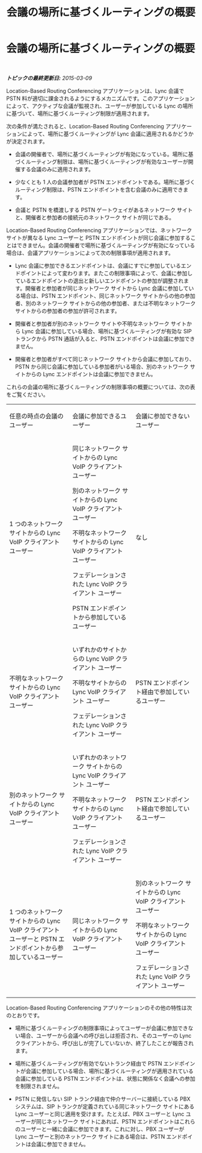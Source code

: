 ﻿---
title: 会議の場所に基づくルーティングの概要
TOCTitle: 会議の場所に基づくルーティングの概要
ms:assetid: 8b86740e-db95-4304-bb83-64d0cbb91d47
ms:mtpsurl: https://technet.microsoft.com/ja-jp/library/Dn362815(v=OCS.15)
ms:contentKeyID: 56270126
ms.date: 05/19/2016
mtps_version: v=OCS.15
ms.translationtype: HT
---

# 会議の場所に基づくルーティングの概要

 

_**トピックの最終更新日:** 2015-03-09_

Location-Based Routing Conferencing アプリケーションは、Lync 会議で PSTN 料が適切に課金されるようにするメカニズムです。このアプリケーションによって、アクティブな会議が監視され、ユーザーが参加している Lync の場所に基づいて、場所に基づくルーティング制限が適用されます。

次の条件が満たされると、Location-Based Routing Conferencing アプリケーションによって、場所に基づくルーティングが Lync 会議に適用されるかどうかが決定されます。

  - 会議の開催者で、場所に基づくルーティングが有効になっている。場所に基づくルーティング制限は、場所に基づくルーティングが有効なユーザーが開催する会議のみに適用されます。

  - 少なくとも 1 人の会議参加者が PSTN エンドポイントである。場所に基づくルーティング制限は、PSTN エンドポイントを含む会議のみに適用できます。

  - 会議と PSTN を橋渡しする PSTN ゲートウェイがあるネットワーク サイトと、開催者と参加者の接続元のネットワーク サイトが同じである。

Location-Based Routing Conferencing アプリケーションでは、ネットワーク サイトが異なる Lync ユーザーと PSTN エンドポイントが同じ会議に参加することはできません。会議の開催者で場所に基づくルーティングが有効になっている場合は、会議アプリケーションによって次の制限事項が適用されます。

  - Lync 会議に参加できるエンドポイントは、会議にすでに参加しているエンドポイントによって変わります。またこの制限事項によって、会議に参加しているエンドポイントの退出と新しいエンドポイントの参加が調整されます。開催者と参加者が同じネットワーク サイトから Lync 会議に参加している場合は、PSTN エンドポイント、同じネットワーク サイトからの他の参加者、別のネットワーク サイトからの他の参加者、または不明なネットワーク サイトからの参加者の参加が許可されます。

  - 開催者と参加者が別のネットワーク サイトや不明なネットワーク サイトから Lync 会議に参加している場合、場所に基づくルーティングが有効な SIP トランクから PSTN 通話が入ると、PSTN エンドポイントは会議に参加できません。

  - 開催者と参加者がすべて同じネットワーク サイトから会議に参加しており、PSTN から同じ会議に参加している参加者がいる場合、別のネットワーク サイトからの Lync エンドポイントは会議に参加できません。

これらの会議の場所に基づくルーティングの制限事項の概要については、次の表をご覧ください。


<table>
<colgroup>
<col style="width: 33%" />
<col style="width: 33%" />
<col style="width: 33%" />
</colgroup>
<tbody>
<tr class="odd">
<td><p>任意の時点の会議のユーザー</p></td>
<td><p>会議に参加できるユーザー</p></td>
<td><p>会議に参加できないユーザー</p></td>
</tr>
<tr class="even">
<td><p>1 つのネットワーク サイトからの Lync VoIP クライアント ユーザー</p></td>
<td><p>同じネットワーク サイトからの Lync VoIP クライアント ユーザー</p>
<p>別のネットワーク サイトからの Lync VoIP クライアント ユーザー</p>
<p>不明なネットワーク サイトからの Lync VoIP クライアント ユーザー</p>
<p>フェデレーションされた Lync VoIP クライアント ユーザー</p>
<p>PSTN エンドポイントから参加しているユーザー</p></td>
<td><p>なし</p>
<p></p></td>
</tr>
<tr class="odd">
<td><p>不明なネットワーク サイトからの Lync VoIP クライアント ユーザー</p></td>
<td><p>いずれかのサイトからの Lync VoIP クライアント ユーザー</p>
<p>不明なサイトからの Lync VoIP クライアント ユーザー</p>
<p>フェデレーションされた Lync VoIP クライアント ユーザー</p></td>
<td><p>PSTN エンドポイント経由で参加しているユーザー</p>
<p></p></td>
</tr>
<tr class="even">
<td><p>別のネットワーク サイトからの Lync VoIP クライアント ユーザー</p></td>
<td><p>いずれかのネットワーク サイトからの Lync VoIP クライアント ユーザー</p>
<p>不明なネットワーク サイトからの Lync VoIP クライアント ユーザー</p>
<p>フェデレーションされた Lync VoIP クライアント ユーザー</p></td>
<td><p>PSTN エンドポイント経由で参加しているユーザー</p></td>
</tr>
<tr class="odd">
<td><p>1 つのネットワーク サイトからの Lync VoIP クライアント ユーザーと PSTN エンドポイントから参加しているユーザー</p></td>
<td><p>同じネットワーク サイトからの Lync VoIP クライアント ユーザー</p>
<p></p></td>
<td><p>別のネットワーク サイトからの Lync VoIP クライアント ユーザー</p>
<p>不明なネットワーク サイトからの Lync VoIP クライアント ユーザー</p>
<p>フェデレーションされた Lync VoIP クライアント ユーザー</p></td>
</tr>
</tbody>
</table>


Location-Based Routing Conferencing アプリケーションのその他の特性は次のとおりです。

  - 場所に基づくルーティングの制限事項によってユーザーが会議に参加できない場合、ユーザーから会議への呼び出しは拒否され、そのユーザーの Lync クライアントから、呼び出しが完了していないか、終了したことが報告されます。

  - 場所に基づくルーティングが有効でないトランク経由で PSTN エンドポイントが会議に参加している場合、場所に基づくルーティングが適用されている会議に参加している PSTN エンドポイントは、状態に関係なく会議への参加を制限されません。

  - PSTN に発信しない SIP トランク経由で仲介サーバーに接続している PBX システムは、SIP トランクが定義されている同じネットワーク サイトにある Lync ユーザーと同じ適用を受けます。たとえば、PBX ユーザーと Lync ユーザーが同じネットワーク サイトにあれば、PSTN エンドポイントはこれらのユーザーと一緒に会議に参加できます。これに対し、PBX ユーザーが Lync ユーザーと別のネットワーク サイトにある場合は、PSTN エンドポイントは会議に参加できません。

